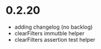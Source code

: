 # 0.2.20

- adding changelog (no backlog)
- clearFilters immutble helper 
- clearFilters assertion test helper

